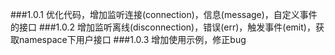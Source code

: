 ###1.0.1
优化代码，增加监听连接(connection)，信息(message)，自定义事件的接口
###1.0.2
增加监听离线(disconnection)，错误(err)，触发事件(emit)，获取namespace下用户接口
###1.0.3
增加使用示例，修正bug
